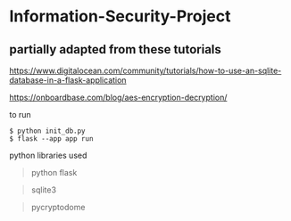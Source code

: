# Information-Security-Project
## partially adapted from these tutorials
https://www.digitalocean.com/community/tutorials/how-to-use-an-sqlite-database-in-a-flask-application

https://onboardbase.com/blog/aes-encryption-decryption/

to run
```
$ python init_db.py
$ flask --app app run
```
python libraries used 
> python flask 

> sqlite3 

> pycryptodome


